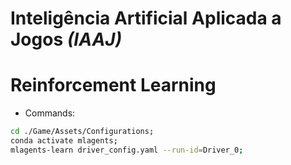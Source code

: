 # Inteligência Artificial Aplicada a Jogos *(IAAJ)*

# Reinforcement Learning

* Commands:
```bash
cd ./Game/Assets/Configurations;
conda activate mlagents;
mlagents-learn driver_config.yaml --run-id=Driver_0;
```
